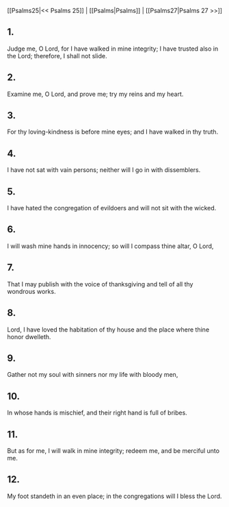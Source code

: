 [[Psalms25|<< Psalms 25]] | [[Psalms|Psalms]] | [[Psalms27|Psalms 27 >>]]
## 1.
Judge me, O Lord, for I have walked in mine integrity; I have trusted also in the Lord; therefore, I shall not slide.
## 2.
Examine me, O Lord, and prove me; try my reins and my heart.
## 3.
For thy loving-kindness is before mine eyes; and I have walked in thy truth.
## 4.
I have not sat with vain persons; neither will I go in with dissemblers.
## 5.
I have hated the congregation of evildoers and will not sit with the wicked.
## 6.
I will wash mine hands in innocency; so will I compass thine altar, O Lord,
## 7.
That I may publish with the voice of thanksgiving and tell of all thy wondrous works.
## 8.
Lord, I have loved the habitation of thy house and the place where thine honor dwelleth.
## 9.
Gather not my soul with sinners nor my life with bloody men,
## 10.
In whose hands is mischief, and their right hand is full of bribes.
## 11.
But as for me, I will walk in mine integrity; redeem me, and be merciful unto me.
## 12.
My foot standeth in an even place; in the congregations will I bless the Lord.

